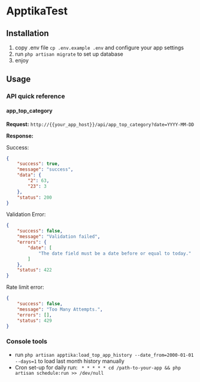 # ApptikaTest

## Installation
1. copy .env file ```cp .env.example .env``` and configure your app settings
2. run ```php artisan migrate``` to set up database
3. enjoy

## Usage

### API quick reference
#### app_top_category

**Request:** `http://{{your_app_host}}/api/app_top_category?date=YYYY-MM-DD`

**Response:**

Success:
```json
{
    "success": true,
    "message": "success",
    "data": {
        "2": 63,
        "23": 3
    },
    "status": 200
}
```

Validation Error:
```json
{
    "success": false,
    "message": "Validation failed",
    "errors": {
        "date": [
            "The date field must be a date before or equal to today."
        ]
    },
    "status": 422
}
```

Rate limit error:
```json
{
    "success": false,
    "message": "Too Many Attempts.",
    "errors": [],
    "status": 429
}
```

### Console tools

+ run `php artisan apptika:load_top_app_history --date_from=2000-01-01 --days=1` to load last month history manually
+ Cron set-up for daily run: ` * * * * * cd /path-to-your-app && php artisan schedule:run >> /dev/null`
